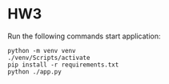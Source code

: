 # HW3
Run the following commands start application:
```
python -m venv venv
./venv/Scripts/activate
pip install -r requirements.txt
python ./app.py
```
